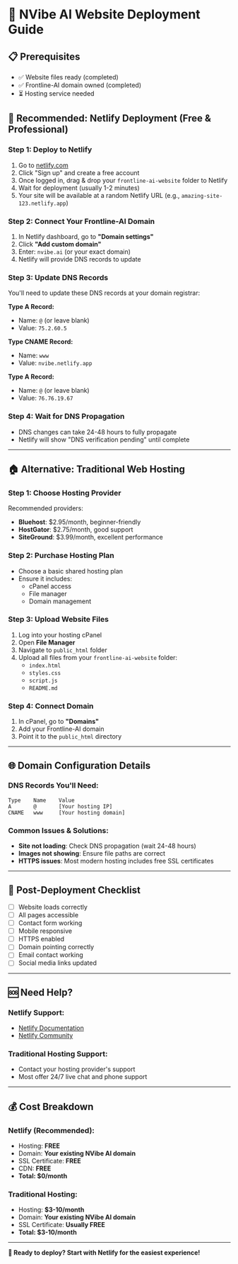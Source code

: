 # 🚀 NVibe AI Website Deployment Guide

## 📋 Prerequisites
- ✅ Website files ready (completed)
- ✅ Frontline-AI domain owned (completed)
- ⏳ Hosting service needed

## 🎯 **Recommended: Netlify Deployment (Free & Professional)**

### **Step 1: Deploy to Netlify**
1. Go to [netlify.com](https://netlify.com)
2. Click "Sign up" and create a free account
3. Once logged in, drag & drop your `frontline-ai-website` folder to Netlify
4. Wait for deployment (usually 1-2 minutes)
5. Your site will be available at a random Netlify URL (e.g., `amazing-site-123.netlify.app`)

### **Step 2: Connect Your Frontline-AI Domain**
1. In Netlify dashboard, go to **"Domain settings"**
2. Click **"Add custom domain"**
3. Enter: `nvibe.ai` (or your exact domain)
4. Netlify will provide DNS records to update

### **Step 3: Update DNS Records**
You'll need to update these DNS records at your domain registrar:

**Type A Record:**
- Name: `@` (or leave blank)
- Value: `75.2.60.5`

**Type CNAME Record:**
- Name: `www`
- Value: `nvibe.netlify.app`

**Type A Record:**
- Name: `@` (or leave blank)
- Value: `76.76.19.67`

### **Step 4: Wait for DNS Propagation**
- DNS changes can take 24-48 hours to fully propagate
- Netlify will show "DNS verification pending" until complete

---

## 🏠 **Alternative: Traditional Web Hosting**

### **Step 1: Choose Hosting Provider**
Recommended providers:
- **Bluehost**: $2.95/month, beginner-friendly
- **HostGator**: $2.75/month, good support
- **SiteGround**: $3.99/month, excellent performance

### **Step 2: Purchase Hosting Plan**
- Choose a basic shared hosting plan
- Ensure it includes:
  - cPanel access
  - File manager
  - Domain management

### **Step 3: Upload Website Files**
1. Log into your hosting cPanel
2. Open **File Manager**
3. Navigate to `public_html` folder
4. Upload all files from your `frontline-ai-website` folder:
   - `index.html`
   - `styles.css`
   - `script.js`
   - `README.md`

### **Step 4: Connect Domain**
1. In cPanel, go to **"Domains"**
2. Add your Frontline-AI domain
3. Point it to the `public_html` directory

---

## 🌐 **Domain Configuration Details**

### **DNS Records You'll Need:**
```
Type    Name    Value
A       @       [Your hosting IP]
CNAME   www     [Your hosting domain]
```

### **Common Issues & Solutions:**
- **Site not loading**: Check DNS propagation (wait 24-48 hours)
- **Images not showing**: Ensure file paths are correct
- **HTTPS issues**: Most modern hosting includes free SSL certificates

---

## 📱 **Post-Deployment Checklist**

- [ ] Website loads correctly
- [ ] All pages accessible
- [ ] Contact form working
- [ ] Mobile responsive
- [ ] HTTPS enabled
- [ ] Domain pointing correctly
- [ ] Email contact working
- [ ] Social media links updated

---

## 🆘 **Need Help?**

### **Netlify Support:**
- [Netlify Documentation](https://docs.netlify.com/)
- [Netlify Community](https://community.netlify.com/)

### **Traditional Hosting Support:**
- Contact your hosting provider's support
- Most offer 24/7 live chat and phone support

---

## 💰 **Cost Breakdown**

### **Netlify (Recommended):**
- Hosting: **FREE**
- Domain: **Your existing NVibe AI domain**
- SSL Certificate: **FREE**
- CDN: **FREE**
- **Total: $0/month**

### **Traditional Hosting:**
- Hosting: **$3-10/month**
- Domain: **Your existing NVibe AI domain**
- SSL Certificate: **Usually FREE**
- **Total: $3-10/month**

---

**🎉 Ready to deploy? Start with Netlify for the easiest experience!**
